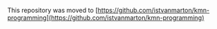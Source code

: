 This repository was moved to [https://github.com/istvanmarton/kmn-programming](https://github.com/istvanmarton/kmn-programming)

